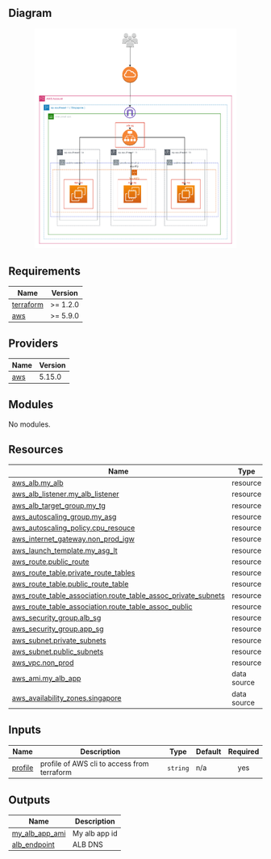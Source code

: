 ## Diagram

<p align="center">
  <img
    width="400"
    src="https://raw.githubusercontent.com/slientskyslayer330/AWSTerraforming/main/ASG_ALB/Diagram/alb_asg.drawio.png"
    alt="alb_asg"
  />
</p>

## Requirements

| Name | Version |
|------|---------|
| <a name="requirement_terraform"></a> [terraform](#requirement\_terraform) | >= 1.2.0 |
| <a name="requirement_aws"></a> [aws](#requirement\_aws) | >= 5.9.0 |

## Providers

| Name | Version |
|------|---------|
| <a name="provider_aws"></a> [aws](#provider\_aws) | 5.15.0 |

## Modules

No modules.

## Resources

| Name | Type |
|------|------|
| [aws_alb.my_alb](https://registry.terraform.io/providers/hashicorp/aws/latest/docs/resources/alb) | resource |
| [aws_alb_listener.my_alb_listener](https://registry.terraform.io/providers/hashicorp/aws/latest/docs/resources/alb_listener) | resource |
| [aws_alb_target_group.my_tg](https://registry.terraform.io/providers/hashicorp/aws/latest/docs/resources/alb_target_group) | resource |
| [aws_autoscaling_group.my_asg](https://registry.terraform.io/providers/hashicorp/aws/latest/docs/resources/autoscaling_group) | resource |
| [aws_autoscaling_policy.cpu_resouce](https://registry.terraform.io/providers/hashicorp/aws/latest/docs/resources/autoscaling_policy) | resource |
| [aws_internet_gateway.non_prod_igw](https://registry.terraform.io/providers/hashicorp/aws/latest/docs/resources/internet_gateway) | resource |
| [aws_launch_template.my_asg_lt](https://registry.terraform.io/providers/hashicorp/aws/latest/docs/resources/launch_template) | resource |
| [aws_route.public_route](https://registry.terraform.io/providers/hashicorp/aws/latest/docs/resources/route) | resource |
| [aws_route_table.private_route_tables](https://registry.terraform.io/providers/hashicorp/aws/latest/docs/resources/route_table) | resource |
| [aws_route_table.public_route_table](https://registry.terraform.io/providers/hashicorp/aws/latest/docs/resources/route_table) | resource |
| [aws_route_table_association.route_table_assoc_private_subnets](https://registry.terraform.io/providers/hashicorp/aws/latest/docs/resources/route_table_association) | resource |
| [aws_route_table_association.route_table_assoc_public](https://registry.terraform.io/providers/hashicorp/aws/latest/docs/resources/route_table_association) | resource |
| [aws_security_group.alb_sg](https://registry.terraform.io/providers/hashicorp/aws/latest/docs/resources/security_group) | resource |
| [aws_security_group.app_sg](https://registry.terraform.io/providers/hashicorp/aws/latest/docs/resources/security_group) | resource |
| [aws_subnet.private_subnets](https://registry.terraform.io/providers/hashicorp/aws/latest/docs/resources/subnet) | resource |
| [aws_subnet.public_subnets](https://registry.terraform.io/providers/hashicorp/aws/latest/docs/resources/subnet) | resource |
| [aws_vpc.non_prod](https://registry.terraform.io/providers/hashicorp/aws/latest/docs/resources/vpc) | resource |
| [aws_ami.my_alb_app](https://registry.terraform.io/providers/hashicorp/aws/latest/docs/data-sources/ami) | data source |
| [aws_availability_zones.singapore](https://registry.terraform.io/providers/hashicorp/aws/latest/docs/data-sources/availability_zones) | data source |

## Inputs

| Name | Description | Type | Default | Required |
|------|-------------|------|---------|:--------:|
| <a name="input_profile"></a> [profile](#input\_profile) | profile of AWS cli to access from terraform | `string` | n/a | yes |

## Outputs

| Name | Description |
|------|-------------|
| <a name="output_my_alb_app_ami"></a> [my\_alb\_app\_ami](#output\_my\_alb\_app\_ami) | My alb app id |
| <a name="alb_endpoint"></a> [alb\_endpoint](#output\_alb\_endpoint) | ALB DNS |
